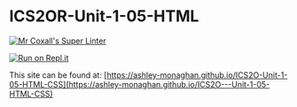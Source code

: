 # ICS2OR-Unit-1-05-HTML

[![Mr Coxall's Super Linter](https://github.com/ashley-monaghan/ICS2O-Unit-1-05-HTML-CSS/workflows/Mr%20Coxall's%20Super%20Linter/badge.svg)](https://github.com/ashley-monaghan/ICS2O-Unit-1-05-HTML-CSS/actions/)

[![Run on Repl.it](https://repl.it/badge/github/ashley-monaghan/ICS2OR-Unit-1-05-html)](https://repl.it/github/ashley-monaghan/ICS2OR-Unit-1-05-html)

This site can be found at: [https://ashley-monaghan.github.io/ICS2O-Unit-1-05-HTML-CSS](https://ashley-monaghan.github.io/ICS2O---Unit-1-05-HTML-CSS)
